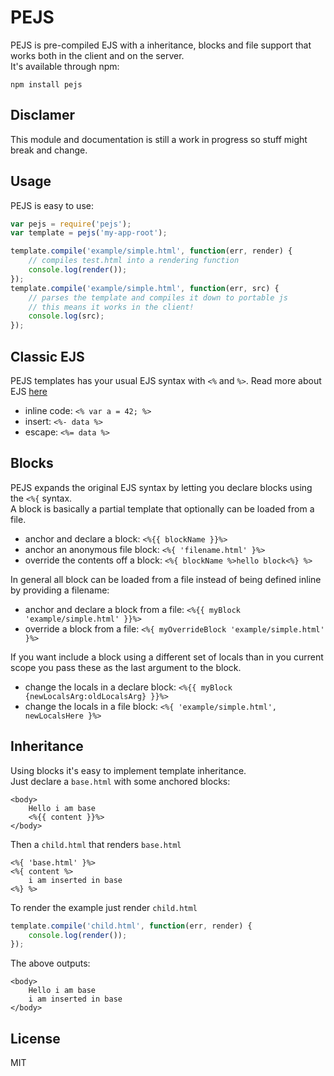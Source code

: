 # PEJS

PEJS is pre-compiled EJS with a inheritance, blocks and file support that works both in the client and on the server.  
It's available through npm:

	npm install pejs

## Disclamer

This module and documentation is still a work in progress so stuff might break and change.

## Usage

PEJS is easy to use:

``` js
var pejs = require('pejs');
var template = pejs('my-app-root');

template.compile('example/simple.html', function(err, render) {
	// compiles test.html into a rendering function
	console.log(render());
});
template.compile('example/simple.html', function(err, src) {
	// parses the template and compiles it down to portable js
	// this means it works in the client!
	console.log(src);
});
```

## Classic EJS

PEJS templates has your usual EJS syntax with `<%` and `%>`. Read more about EJS [here](http://embeddedjs.com/)

* inline code: `<% var a = 42; %>`
* insert: `<%- data %>`
* escape: `<%= data %>`

## Blocks

PEJS expands the original EJS syntax by letting you declare blocks using the `<%{` syntax.  
A block is basically a partial template that optionally can be loaded from a file.

* anchor and declare a block: `<%{{ blockName }}%>`
* anchor an anonymous file block: `<%{ 'filename.html' }%>`
* override the contents off a block: `<%{ blockName %>hello block<%} %>`

In general all block can be loaded from a file instead of being defined inline by providing a filename:

* anchor and declare a block from a file: `<%{{ myBlock 'example/simple.html' }}%>`
* override a block from a file: `<%{ myOverrideBlock 'example/simple.html' }%>`

If you want include a block using a different set of locals than in you current scope you pass these as the last argument to the block.

* change the locals in a declare block: `<%{{ myBlock {newLocalsArg:oldLocalsArg} }}%>`
* change the locals in a file block: `<%{ 'example/simple.html', newLocalsHere }%>`

## Inheritance

Using blocks it's easy to implement template inheritance.  
Just declare a `base.html` with some anchored blocks:

	<body>
		Hello i am base
		<%{{ content }}%>
	</body>

Then a `child.html` that renders `base.html`

	<%{ 'base.html' }%>
	<%{ content %>
		i am inserted in base
	<%} %>

To render the example just render `child.html`

``` js
template.compile('child.html', function(err, render) {
	console.log(render());
});
```

The above outputs:

	<body>
		Hello i am base
		i am inserted in base		
	</body>

## License

MIT